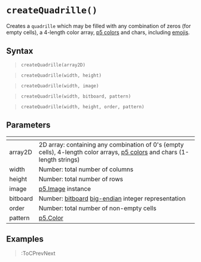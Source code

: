 # `createQuadrille()`

Creates a `quadrille` which may be filled with any combination of zeros (for empty cells), a 4-length color array, [p5 colors](https://p5js.org/reference/#/p5.Color) and chars, including [emojis](https://emojipedia.org/).

## Syntax

> `createQuadrille(array2D)`

> `createQuadrille(width, height)`

> `createQuadrille(width, image)`

> `createQuadrille(width, bitboard, pattern)`

> `createQuadrille(width, height, order, pattern)`

## Parameters

| <!-- --> | <!-- -->                                                                                                                                                          |
|----------|-------------------------------------------------------------------------------------------------------------------------------------------------------------------|
| array2D  | 2D array: containing any combination of 0's (empty cells), 4-length color arrays, [p5 colors](https://p5js.org/reference/#/p5.Color) and chars (1-length strings) |
| width    | Number: total number of columns                                                                                                                                   |
| height   | Number: total number of rows                                                                                                                                      |
| image    | [p5.Image](https://p5js.org/reference/#/p5.Image) instance                                                                                                        |
| bitboard | Number: [bitboard](https://en.wikipedia.org/wiki/Bitboard) [big-endian](https://en.wikipedia.org/wiki/Endianness) integer representation                          |
| order    | Number: total number of non-empty cells                                                                                                                           |
| pattern  | [p5.Color](https://p5js.org/reference/#/p5.Color) | String | 0: pattern used to fill all the non-empty cells                                                      |

## Examples

> :ToCPrevNext